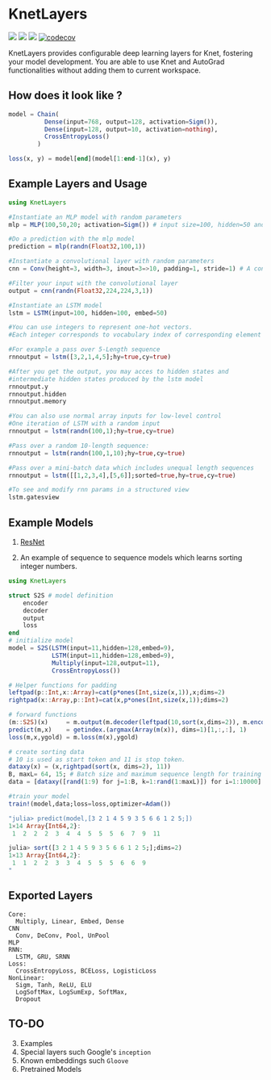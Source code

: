 # KnetLayers

[![](https://img.shields.io/badge/docs-latest-blue.svg)](https://ekinakyurek.github.io/KnetLayers.jl/latest)
[![](https://gitlab.com/JuliaGPU/KnetLayers/badges/master/pipeline.svg)](https://gitlab.com/JuliaGPU/KnetLayers/pipelines)
[![](https://travis-ci.org/ekinakyurek/KnetLayers.jl.svg?branch=master)](https://travis-ci.org/ekinakyurek/KnetLayers.jl)
[![codecov](https://codecov.io/gh/ekinakyurek/KnetLayers.jl/branch/master/graph/badge.svg)](https://codecov.io/gh/ekinakyurek/KnetLayers.jl)

KnetLayers provides configurable deep learning layers for Knet, fostering your model development. You are able to use Knet and AutoGrad functionalities without adding them to current workspace.

## How does it look like ?
```Julia
model = Chain(
          Dense(input=768, output=128, activation=Sigm()),
          Dense(input=128, output=10, activation=nothing),
          CrossEntropyLoss()
        )

loss(x, y) = model[end](model[1:end-1](x), y)
```

## Example Layers and Usage
```JULIA
using KnetLayers

#Instantiate an MLP model with random parameters
mlp = MLP(100,50,20; activation=Sigm()) # input size=100, hidden=50 and output=20

#Do a prediction with the mlp model
prediction = mlp(randn(Float32,100,1))

#Instantiate a convolutional layer with random parameters
cnn = Conv(height=3, width=3, inout=3=>10, padding=1, stride=1) # A conv layer

#Filter your input with the convolutional layer
output = cnn(randn(Float32,224,224,3,1))

#Instantiate an LSTM model
lstm = LSTM(input=100, hidden=100, embed=50)

#You can use integers to represent one-hot vectors.
#Each integer corresponds to vocabulary index of corresponding element in your data.

#For example a pass over 5-Length sequence
rnnoutput = lstm([3,2,1,4,5];hy=true,cy=true)

#After you get the output, you may acces to hidden states and
#intermediate hidden states produced by the lstm model
rnnoutput.y
rnnoutput.hidden
rnnoutput.memory

#You can also use normal array inputs for low-level control
#One iteration of LSTM with a random input
rnnoutput = lstm(randn(100,1);hy=true,cy=true)

#Pass over a random 10-length sequence:
rnnoutput = lstm(randn(100,1,10);hy=true,cy=true)

#Pass over a mini-batch data which includes unequal length sequences
rnnoutput = lstm([[1,2,3,4],[5,6]];sorted=true,hy=true,cy=true)

#To see and modify rnn params in a structured view
lstm.gatesview
```

## Example Models

1) [ResNet](./examples/resnet.jl)

2) An example of sequence to sequence models which learns sorting integer numbers.
```JULIA
using KnetLayers

struct S2S # model definition
    encoder
    decoder
    output
    loss
end
# initialize model
model = S2S(LSTM(input=11,hidden=128,embed=9),
            LSTM(input=11,hidden=128,embed=9),
            Multiply(input=128,output=11),
            CrossEntropyLoss())

# Helper functions for padding
leftpad(p::Int,x::Array)=cat(p*ones(Int,size(x,1)),x;dims=2)
rightpad(x::Array,p::Int)=cat(x,p*ones(Int,size(x,1));dims=2)

# forward functions
(m::S2S)(x)     = m.output(m.decoder(leftpad(10,sort(x,dims=2)), m.encoder(x;hy=true).hidden).y)
predict(m,x)    = getindex.(argmax(Array(m(x)), dims=1)[1,:,:], 1)
loss(m,x,ygold) = m.loss(m(x),ygold)

# create sorting data
# 10 is used as start token and 11 is stop token.
dataxy(x) = (x,rightpad(sort(x, dims=2), 11))
B, maxL= 64, 15; # Batch size and maximum sequence length for training
data = [dataxy([rand(1:9) for j=1:B, k=1:rand(1:maxL)]) for i=1:10000]

#train your model
train!(model,data;loss=loss,optimizer=Adam())

"julia> predict(model,[3 2 1 4 5 9 3 5 6 6 1 2 5;])
1×14 Array{Int64,2}:
 1  2  2  2  3  4  4  5  5  5  6  7  9  11

julia> sort([3 2 1 4 5 9 3 5 6 6 1 2 5;];dims=2)
1×13 Array{Int64,2}:
 1  1  2  2  3  3  4  5  5  5  6  6  9
"
```
## Exported Layers
```
Core:
  Multiply, Linear, Embed, Dense
CNN
  Conv, DeConv, Pool, UnPool
MLP
RNN:
  LSTM, GRU, SRNN
Loss:
  CrossEntropyLoss, BCELoss, LogisticLoss
NonLinear:
  Sigm, Tanh, ReLU, ELU
  LogSoftMax, LogSumExp, SoftMax,
  Dropout
```

## TO-DO
3) Examples
4) Special layers such Google's `inception`   
5) Known embeddings such `Gloove`   
6) Pretrained Models   
